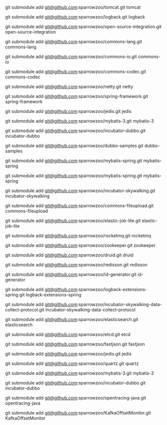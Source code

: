 
git submodule add  git@github.com:sparrowzoo/tomcat.git tomcat

git submodule add  git@github.com:sparrowzoo/logback.git logback

git submodule add  git@github.com:sparrowzoo/open-source-integration.git open-source-integration

git submodule add  git@github.com:sparrowzoo/commons-lang.git commons-lang 

git submodule add  git@github.com:sparrowzoo/commons-io.git commons-io

git submodule add  git@github.com:sparrowzoo/commons-codec.git commons-codec

git submodule add  git@github.com:sparrowzoo/netty.git netty

git submodule add git@github.com:sparrowzoo/spring-framework.git spring-framework

git submodule add git@github.com:sparrowzoo/jedis.git jedis

git submodule add git@github.com:sparrowzoo/mybatis-3.git mybatis-3

git submodule add git@github.com:sparrowzoo/incubator-dubbo.git incubator-dubbo

git submodule add git@github.com:sparrowzoo/dubbo-samples.git dubbo-samples

git submodule add git@github.com:sparrowzoo/mybatis-spring.git mybatis-spring


git submodule add git@github.com:sparrowzoo/mybatis-spring.git mybatis-spring

git submodule add git@github.com:sparrowzoo/incubator-skywalking.git incubator-skywalking

git submodule add git@github.com:sparrowzoo/commons-fileupload.git commons-fileupload

git submodule add git@github.com:sparrowzoo/elastic-job-lite.git elastic-job-lite

git submodule add git@github.com:sparrowzoo/rocketmq.git rocketmq

git submodule add git@github.com:sparrowzoo/zookeeper.git zookeeper

git submodule add git@github.com:sparrowzoo/druid.git druid

git submodule add git@github.com:sparrowzoo/redisson.git redisson

git submodule add git@github.com:sparrowzoo/id-generator.git id-generator

git submodule add git@github.com:sparrowzoo/logback-extensions-spring.git logback-extensions-spring

git submodule add git@github.com:sparrowzoo/incubator-skywalking-data-collect-protocol.git  incubator-skywalking-data-collect-protocol

git submodule add git@github.com:sparrowzoo/elasticsearch.git elasticsearch

git submodule add git@github.com:sparrowzoo/etcd.git etcd

git submodule add git@github.com:sparrowzoo/fastjson.git fastjson

git submodule add git@github.com:sparrowzoo/jedis.git jedis

git submodule add git@github.com:sparrowzoo/quartz.git quartz

git submodule add git@github.com:sparrowzoo/mybatis-3.git mybatis-3

git submodule add git@github.com:sparrowzoo/incubator-dubbo.git incubator-dubbo


git submodule add git@github.com:sparrowzoo/opentracing-java.git opentracing-java

git submodule add git@github.com:sparrowzoo/KafkaOffsetMonitor.git KafkaOffsetMonitor
